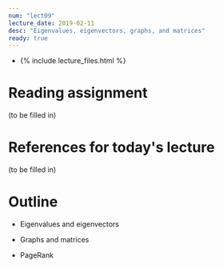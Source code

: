 ```yaml
---
num: "lect09"
lecture_date: 2019-02-11
desc: "Eigenvalues, eigenvectors, graphs, and matrices"
ready: true
---
```


* {% include lecture_files.html %}

# Reading assignment

(to be filled in)

# References for today's lecture

(to be filled in)

# Outline

- Eigenvalues and eigenvectors

- Graphs and matrices

- PageRank
